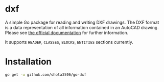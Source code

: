# dxf

A simple Go package for reading and writing DXF drawings.
The DXF format is a data representation of all information contained in an AutoCAD drawing.
Please see [the official documentation](https://help.autodesk.com/view/OARX/2018/ENU/?guid=GUID-235B22E0-A567-4CF6-92D3-38A2306D73F3)
for further information.

It supports `HEADER`, `CLASSES`, `BLOCKS`, `ENTITIES` sections currently.

# Installation

```sh
go get -u github.com/shota3506/go-dxf
```
